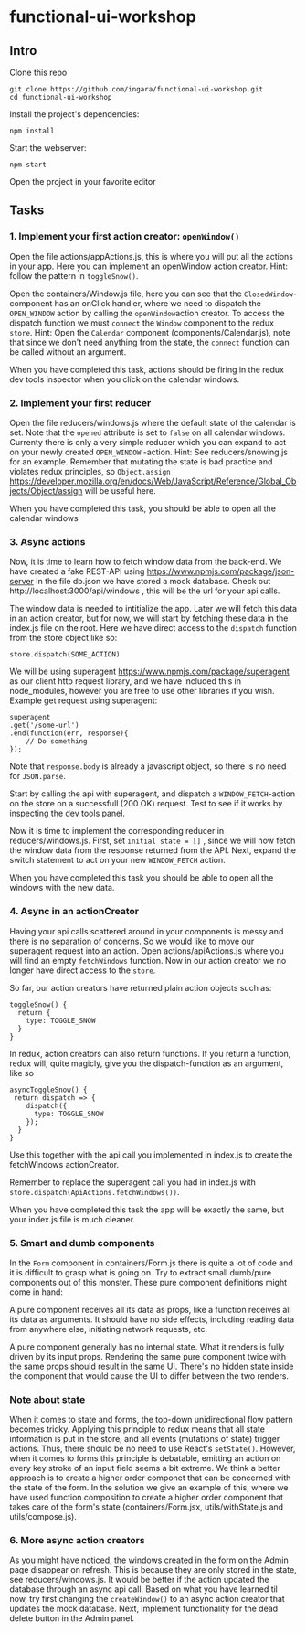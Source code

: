 # functional-ui-workshop

## Intro

Clone this repo
```
git clone https://github.com/ingara/functional-ui-workshop.git
cd functional-ui-workshop
```

Install the project's dependencies:

```
npm install
```

Start the webserver:
```
npm start
```

Open the project in your favorite editor

## Tasks
### 1. Implement your first action creator: `openWindow()`
Open the file actions/appActions.js, this is where you will put all the actions in your app. Here you can implement an openWindow action creator. 
Hint: follow the pattern in `toggleSnow()`.

Open the containers/Window.js file, here you can see that the `ClosedWindow`-component has an onClick handler,
where we need to dispatch the `OPEN_WINDOW` action by calling the `openWindow`action creator. 
To access the dispatch function we must `connect` the `Window` component to the redux `store`. 
Hint: Open the `Calendar` component (components/Calendar.js), note that since we don't need anything from the state, the `connect` function can be called without an argument. 

When you have completed this task, actions should be firing in the redux dev tools inspector when you click on the calendar windows.

### 2. Implement your first reducer 
Open the file reducers/windows.js where the default state of the calendar is set. Note that the `opened` attribute 
is set to `false` on all calendar windows. Currenty there is only a very simple reducer which you
can expand to act on your newly created `OPEN_WINDOW` -action. Hint: See reducers/snowing.js for an example. Remember that mutating the state is bad practice and violates redux principles, so `Object.assign` https://developer.mozilla.org/en/docs/Web/JavaScript/Reference/Global_Objects/Object/assign will be useful here. 

When you have completed this task, you should be able to open all the calendar windows

### 3. Async actions
Now, it is time to learn how to fetch window data from the back-end. We have created a fake REST-API using https://www.npmjs.com/package/json-server 
In the file db.json we have stored a mock database. Check out http://localhost:3000/api/windows , 
this will be the url for your api calls. 

The window data is needed to intitialize the app. Later we will fetch this data in an action creator, but for now, we will start by fetching these data in the index.js file on the root.
Here we have direct access to the `dispatch` function from the store object like so: 

```
store.dispatch(SOME_ACTION)
```

We will be using superagent https://www.npmjs.com/package/superagent as our client http request library, and we have 
included this in node_modules, however you are free to use other libraries if you wish.
Example get request using superagent: 

```
superagent
.get('/some-url')
.end(function(err, response){
    // Do something 
});
```
Note that `response.body` is already a javascript object, so there is no need for `JSON.parse`.

Start by calling the api with superagent, and dispatch a `WINDOW_FETCH`-action on the store on 
a successfull (200 OK) request. Test to see if it works by inspecting the dev tools panel.

Now it is time to implement the corresponding reducer in reducers/windows.js. First, set `initial state = []` , since we will now fetch the window data from the response returned from the API. Next, expand the switch statement to act
on your new `WINDOW_FETCH` action.

When you have completed this task you should be able to open all the windows with the new data.

### 4. Async in an actionCreator
Having your api calls scattered around in your components is messy and there is no separation of concerns. So 
we would like to move our superagent request into an action. Open actions/apiActions.js where you will find
an empty `fetchWindows` function. Now in our action creator we no longer have direct access to the `store`. 

So far, our action creators have returned plain action objects such as: 

```
toggleSnow() {
  return {
    type: TOGGLE_SNOW
  }
}
```

In redux, action creators can also return functions. If you return a function, redux will, quite magicly, give you the dispatch-function as an argument, like so

```
asyncToggleSnow() {
 return dispatch => {
    dispatch({
      type: TOGGLE_SNOW
    });
  }
}
```
Use this together with the api call you implemented in index.js to create the fetchWindows actionCreator.

Remember to replace the superagent call you had in index.js with `store.dispatch(ApiActions.fetchWindows())`.

When you have completed this task the app will be exactly the same, but your index.js file is much cleaner.

### 5. Smart and dumb components
In the `Form` component in containers/Form.js there is quite a lot of code and it is difficult to grasp what is going on.
Try to extract small dumb/pure components out of this monster. These pure component definitions might come in hand:

A pure component receives all its data as props, like a function receives all its data as arguments. It should have no side effects, including reading data from anywhere else, initiating network requests, etc.

A pure component generally has no internal state. What it renders is fully driven by its input props. Rendering the same pure component twice with the same props should result in the same UI. There's no hidden state inside the component that would cause the UI to differ between the two renders.

### Note about state
When it comes to state and forms, the top-down unidirectional flow pattern becomes tricky. Applying this principle to redux means that all state information is put in the store, and all events (mutations of state) trigger actions. Thus, there should be no need to use React's `setState()`. However, when it comes to forms this principle is debatable, emitting an action on every key stroke of an input field seems a bit extreme. We think a better approach is to create a higher order componet that can be concerned with the state of the form. In the solution we give an example of this, where we have used function composition to create a higher order component that takes care of the form's state (containers/Form.jsx, utils/withState.js and utils/compose.js).

### 6. More async action creators
As you might have noticed, the windows created in the form on the Admin page disappear on refresh. This is because they are only stored in the state, see reducers/windows.js. It would be better if the action updated the database through an async api call. Based on what you have learned til now, try first changing the `createWindow()` to an async action creator that updates the mock database. Next, implement functionality for the dead delete button in the Admin panel.     


